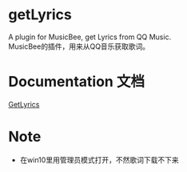 # getLyrics
A plugin for MusicBee, get Lyrics from QQ Music.<br>
MusicBee的插件，用来从QQ音乐获取歌词。

# Documentation 文档
[GetLyrics](http://www.jianshu.com/p/7b86b64c0352)

# Note
- 在win10里用管理员模式打开，不然歌词下载不下来
